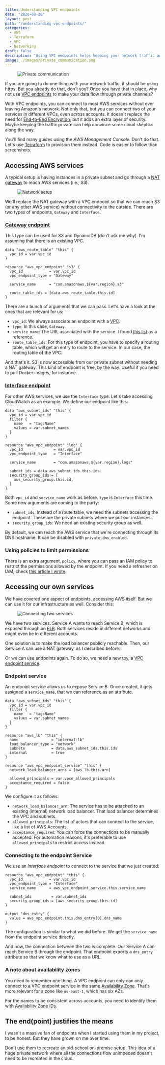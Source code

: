 ```yaml
---
title: Understanding VPC endpoints
date: "2020-08-20"
layout: post
path: "/understanding-vpc-endpoints/"
categories:
  - AWS
  - Terraform
  - VPC
  - Networking
draft: false
description: "Using VPC endpoints helps keeping your network traffic away from prying eyes. I'm showing you how to provision them using Terraform"
image: ./images/private_communication.png
---
```


<figure class="figure figure--left">
  <img src="./images/private_communication.png" alt="Private communication" />
</figure>

If you are going to do one thing with your network traffic, it should be using https. But you already do that, don't you? Once you have that in place, why not use [VPC endpoints](https://docs.aws.amazon.com/vpc/latest/userguide/vpc-endpoints.html) to make your data flow through private channels?

With VPC endpoints, you can connect to most AWS services without ever leaving Amazon's network. Not only that, but you can connect two of your services in different VPCs, even across accounts. It doesn't replace the need for [End-to-End Encryption](https://searchsecurity.techtarget.com/definition/end-to-end-encryption-E2EE), but it adds an extra layer of security. Maybe keeping the traffic private can help convince some cloud skeptics along the way.

You'll find many guides using the _AWS Management Console_. Don't do that. Let's use [Terraform](https://www.terraform.io/) to provision them instead. Code is easier to follow than screenshots.

## Accessing AWS services

A typical setup is having instances in a private subnet and go through a [NAT gateway](https://docs.aws.amazon.com/vpc/latest/userguide/vpc-nat-gateway.html) to reach AWS services (i.e., S3).

<figure class="figure">
  <img src="./images/connecting_to_s3_over_the_internet.png" alt="Network setup" />
</figure>

We'll replace the NAT gateway with a VPC endpoint so that we can reach S3 (or any other AWS service) without connectivity to the outside. There are two types of endpoints, `Gateway` and `Interface`.

### [Gateway endpoint](https://docs.aws.amazon.com/vpc/latest/userguide/vpce-gateway.html)

This type can be used for S3 and DynamoDB (don't ask me why). I'm assuming that there is an existing VPC.

<!-- vpc-endpoint-gateway -->
```hcl
data "aws_route_table" "this" {
  vpc_id = var.vpc_id
}

resource "aws_vpc_endpoint" "s3" {
  vpc_id            = var.vpc_id
  vpc_endpoint_type = "Gateway"

  service_name      = "com.amazonaws.${var.region}.s3"

  route_table_ids = [data.aws_route_table.this.id]
}
```

There are a bunch of arguments that we can pass. Let's have a look at the ones that are relevant for us:

- `vpc_id`: We always associate an endpoint with a [VPC](https://aws.amazon.om/vpc/).
- `type`: In this case, `Gateway`.
- `service_name`: The URL associated with the service. I found [this list](https://docs.aws.amazon.com/general/latest/gr/aws-general.pdf#aws-service-information) as a reference.
- `route_table_ids`: For this type of endpoint, you have to specify a routing table, which will get an entry to route to the service. In our case, the routing table of the VPC.

And that's it. S3 is now accessible from our private subnet without needing a NAT gateway. This kind of endpoint is free, by the way. Useful if you need to pull Docker images, for instance.

### [Interface endpoint](https://docs.aws.amazon.com/vpc/latest/userguide/vpce-interface.html)

For other AWS services, we use the `Interface` type. Let's take accessing CloudWatch as an example. We define our endpoint like this:

<!-- vpc-endpoint-interface -->
```hcl
data "aws_subnet_ids" "this" {
  vpc_id = var.vpc_id
  filter {
    name   = "tag:Name"
    values = var.subnet_names
  }
}

resource "aws_vpc_endpoint" "log" {
  vpc_id              = var.vpc_id
  vpc_endpoint_type   = "Interface"

  service_name        = "com.amazonaws.${var.region}.logs"

  subnet_ids = data.aws_subnet_ids.this.ids
  security_group_ids = [
    aws_security_group.this.id,
  ]
}
```

Both `vpc_id` and `service_name` work as before. `type` is `Interface` this time. Some new arguments are coming  to the party:

- `subnet_ids`: Instead of a route table, we need the subnets accessing the endpoint. These are the private subnets where we put our instances.
- `security_group_ids`: We need an existing security group as well.

By default, we can reach the AWS service that we're connecting through its DNS hostname. It can be disabled with `private_dns_enabled`.

### Using policies to limit permissions

There is an extra argument, `policy`, where you can pass an IAM policy to restrict the permissions allowed by the endpoint. If you need a refresher on IAM, check [this article I wrote](../aws-iam-an-overview/).

## Accessing our own services

We have covered one aspect of endpoints, accessing AWS itself. But we can use it for our infrastructure as well. Consider this:

<figure class="figure">
  <img src="./images/connecting_two_services.png" alt="Connecting two services" />
</figure>

We have two services. Service A wants to reach Service B, which is exposed through an [ELB](https://aws.amazon.com/elasticloadbalancing/). Both services reside in different networks and might even be in different accounts.

One solution is to make the load balancer publicly reachable. Then, our Service A can use a NAT gateway, as I described before.

Or we can use endpoints again. To do so, we need a new toy, a [VPC endpoint service](https://docs.aws.amazon.com/vpc/latest/userguide/endpoint-service.html).

### Endpoint service

An endpoint service allows us to expose Service B. Once created, it gets assigned a `service_name`, that we can reference as an attribute.

<!-- vpc-endpoint-service -->
```hcl
data "aws_subnet_ids" "this" {
  vpc_id = var.vpc_id
  filter {
    name   = "tag:Name"
    values = var.subnet_names
  }
}

resource "aws_lb" "this" {
  name               = "internal-lb"
  load_balancer_type = "network"
  subnets            = data.aws_subnet_ids.this.ids
  internal           = true
}

resource "aws_vpc_endpoint_service" "this" {
  network_load_balancer_arns = [aws_lb.this.arn]

  allowed_principals = var.vpce_allowed_principals
  acceptance_required = false
}
```

We configure it as follows:

- `network_load_balancer_arn`: The service has to be attached to an existing (internal) network load balancer. That load balancer determines the VPC and subnets.
- `allowed_principals`: The list of actors that can connect to the service, like a list of AWS Accounts.
- `acceptance_required`: You can force the connections to be manually accepted. For automation reasons, it's preferable to use `allowed_principals` to restrict access instead.

### Connecting to the endpoint Service

We use an _Interface endpoint_ to connect to the service that we just created:

<!-- vpc-endpoint-interface-own-service -->
```hcl
resource "aws_vpc_endpoint" "this" {
  vpc_id            = var.vpc_id
  vpc_endpoint_type = "Interface"
  service_name      = aws_vpc_endpoint_service.this.service_name

  subnet_ids         = var.subnet_ids
  security_group_ids = [aws_security_group.this.id]
}

output "dns_entry" {
  value = aws_vpc_endpoint.this.dns_entry[0].dns_name
}
```

The configuration is similar to what we did before. We get the `service_name` from the endpoint service directly.

And now, the connection between the two is complete. Our Service A can reach Service B through the endpoint. That endpoint exports a `dns_entry` attribute so that we know what to use as a URL.

### A note about availability zones

You need to remember one thing. A VPC endpoint can only can only connect to a VPC endpoint service in the same [Availability Zone](https://docs.aws.amazon.com/AWSEC2/latest/UserGuide/using-regions-availability-zones.html#concepts-availability-zones). That's more relevant for a zone like `us-east-1`, which has six AZs.

For the names to be consistent across accounts, you need to identify them with [Availability Zone IDs](https://docs.aws.amazon.com/ram/latest/userguide/working-with-az-ids.html).

## The end(point) justifies the means

I wasn't a massive fan of endpoints when I started using them in my project, to be honest. But they have grown on me over time.

Don't use them to recreate an old-school on-premise setup. This idea of a huge private network where all the connections flow unimpeded doesn't need to be recreated in the cloud.
